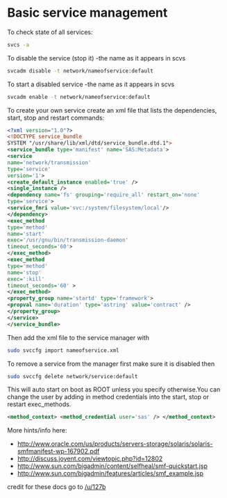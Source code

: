 # Basic service management

To check state of all services:
```bash
svcs -a
```
To disable the service (stop it) -the name as it appears in scvs
```bash
svcadm disable -t network/nameofservice:default
```

To start a disabled service -the name as it appears in scvs
```bash
svcadm enable -t network/nameofservice:default
```

To create your own service create an xml file that lists the dependencies, start, stop and restart commands:
```xml
<?xml version="1.0"?>
<!DOCTYPE service_bundle
SYSTEM "/usr/share/lib/xml/dtd/service_bundle.dtd.1">
<service_bundle type='manifest' name='SAS:Metadata'>
<service
name='network/transmission'
type='service'
version='1'>
<create_default_instance enabled='true' />
<single_instance />
<dependency name='fs' grouping='require_all' restart_on='none'
type='service'>
<service_fmri value='svc:/system/filesystem/local'/>
</dependency>
<exec_method
type='method'
name='start'
exec='/usr/gnu/bin/transmission-daemon'
timeout_seconds='60'>
</exec_method>
<exec_method
type='method'
name='stop'
exec=':kill'
timeout_seconds='60' >
</exec_method>
<property_group name='startd' type='framework'>
<propval name='duration' type='astring' value='contract' />
</property_group>
</service>
</service_bundle>
```
Then add the xml file to the service manager with
```bash
sudo svccfg import nameofservice.xml
```
To remove a service from the manager first make sure it is disabled then

```bash
sudo svccfg delete network/service:default
```

This will auto start on boot as ROOT unless you specify otherwise.You can change the user by adding in method credentials into the start, stop or restart exec_methods.
```xml
<method_context> <method_credential user='sas' /> </method_context>
```

More hints/info here:
* http://www.oracle.com/us/products/servers-storage/solaris/solaris-smfmanifest-wp-167902.pdf
* http://discuss.joyent.com/viewtopic.php?id=12802
* http://www.sun.com/bigadmin/content/selfheal/smf-quickstart.jsp
* http://www.sun.com/bigadmin/features/articles/smf_example.jsp

credit for these docs go to [/u/127b](https://www.reddit.com/user/127b)
